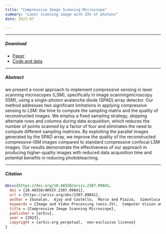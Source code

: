 ```yaml
---
title: "Compressive Image Scanning Microscope" 
summary: "Laser scanning image with 25% of photons"  
date: 2023-07

---
```


---

##### Download

+ [Paper](https://arxiv.org/pdf/2307.09841)
+ [Code and data](https://github.com/ajaygunalan/Compressive-Image-Scanning-Microscope/blob/main/compressive_ism/Compressive-ISM.ipynb)

---

##### Abstract

we present a novel approach to implement compressive sensing in laser scanning microscopes (LSM), specifically in image scanningmicroscopy (ISM), using a single-photon avalanche diode (SPAD) array detector. Our method addresses two significant limitations in applying compressive sensing to LSM: the time to compute the sampling matrix and the quality of reconstructed images. We employ a fixed sampling strategy, skipping alternate rows and columns during data acquisition, which reduces the number of points scanned by a factor of four and eliminates the need to compute different sampling matrices. By exploiting the parallel images generated by the SPAD array, we improve the quality of the reconstructed compressive-ISM images compared to standard compressive confocal LSM images. Our results demonstrate the effectiveness of our approach in producing higher-quality images with reduced data acquisition time and potential benefits in reducing photobleaching.

---


##### Citation

```BibTeX
@misc{https://doi.org/10.48550/arxiv.2307.09841,
  doi = {10.48550/ARXIV.2307.09841},
  url = {https://arxiv.org/abs/2307.09841},
  author = {Gunalan,  Ajay and Castello,  Marco and Piazza,  Simonluca and Li,  Shunlei and Diaspro,  Alberto and Mattos,  Leonardo S. and Bianchini,  Paolo},
  keywords = {Image and Video Processing (eess.IV),  Computer Vision and Pattern Recognition (cs.CV),  Signal Processing (eess.SP),  Optics (physics.optics),  FOS: Electrical engineering,  electronic engineering,  information engineering,  FOS: Electrical engineering,  electronic engineering,  information engineering,  FOS: Computer and information sciences,  FOS: Computer and information sciences,  FOS: Physical sciences,  FOS: Physical sciences},
  title = {Compressive Image Scanning Microscope},
  publisher = {arXiv},
  year = {2023},
  copyright = {arXiv.org perpetual,  non-exclusive license}
}
```


